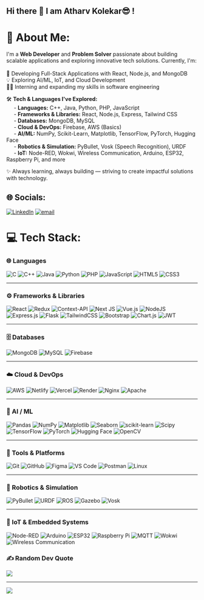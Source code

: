 ## Hi there 👋 I am Atharv Kolekar😎 !

# <h1>💫 About Me:</h1>
I'm a **Web Developer** and **Problem Solver** passionate about building scalable applications and exploring innovative tech solutions. Currently, I'm:<br><br>🚀 Developing Full-Stack Applications with React, Node.js, and MongoDB<br>💡 Exploring AI/ML, IoT, and Cloud Development<br>👨‍💻 Interning and expanding my skills in software engineering<br>

🛠️ **Tech & Languages I've Explored:** <br>
&nbsp;&nbsp;&nbsp;&nbsp; - **Languages:** C++, Java, Python, PHP, JavaScript <br>
&nbsp;&nbsp;&nbsp;&nbsp; - **Frameworks & Libraries:** React, Node.js, Express, Tailwind CSS <br>
&nbsp;&nbsp;&nbsp;&nbsp; - **Databases:** MongoDB, MySQL <br>
&nbsp;&nbsp;&nbsp;&nbsp; - **Cloud & DevOps:** Firebase, AWS (Basics) <br>
&nbsp;&nbsp;&nbsp;&nbsp; - **AI/ML:** NumPy, Scikit-Learn, Matplotlib, TensorFlow, PyTorch, Hugging Face <br>
&nbsp;&nbsp;&nbsp;&nbsp; - **Robotics & Simulation:** PyBullet, Vosk (Speech Recognition), URDF <br>
&nbsp;&nbsp;&nbsp;&nbsp; - **IoT:** Node-RED, Wokwi, Wireless Communication, Arduino, ESP32, Raspberry Pi, and more <br>

✨ Always learning, always building — striving to create impactful solutions with technology.  


## 🌐 Socials:
[![LinkedIn](https://img.shields.io/badge/LinkedIn-%230077B5.svg?logo=linkedin&logoColor=white)](https://linkedin.com/in/atharv-kolekar) [![email](https://img.shields.io/badge/Email-D14836?logo=gmail&logoColor=white)](mailto:kolekar.atharv18gmail.com) 

# 💻 Tech Stack:

### 🌐 Languages  
![C](https://img.shields.io/badge/c-%2300599C.svg?style=flat&logo=c&logoColor=white) 
![C++](https://img.shields.io/badge/c++-%2300599C.svg?style=flat&logo=c%2B%2B&logoColor=white) 
![Java](https://img.shields.io/badge/java-%23ED8B00.svg?style=flat&logo=openjdk&logoColor=white) 
![Python](https://img.shields.io/badge/python-3670A0?style=flat&logo=python&logoColor=ffdd54) 
![PHP](https://img.shields.io/badge/php-%23777BB4.svg?style=flat&logo=php&logoColor=white) 
![JavaScript](https://img.shields.io/badge/javascript-%23323330.svg?style=flat&logo=javascript&logoColor=%23F7DF1E) 
![HTML5](https://img.shields.io/badge/html5-%23E34F26.svg?style=flat&logo=html5&logoColor=white) 
![CSS3](https://img.shields.io/badge/css3-%231572B6.svg?style=flat&logo=css3&logoColor=white)  

<hr>

### ⚙️ Frameworks & Libraries  
![React](https://img.shields.io/badge/react-%2320232a.svg?style=flat&logo=react&logoColor=%2361DAFB) 
![Redux](https://img.shields.io/badge/redux-%23593d88.svg?style=flat&logo=redux&logoColor=white) 
![Context-API](https://img.shields.io/badge/Context--Api-000000?style=flat&logo=react) 
![Next JS](https://img.shields.io/badge/Next-black?style=flat&logo=next.js&logoColor=white) 
![Vue.js](https://img.shields.io/badge/vue.js-%2335495e.svg?style=flat&logo=vuedotjs&logoColor=%234FC08D) 
![NodeJS](https://img.shields.io/badge/node.js-6DA55F?style=flat&logo=node.js&logoColor=white) 
![Express.js](https://img.shields.io/badge/express.js-%23404d59.svg?style=flat&logo=express&logoColor=%2361DAFB) 
![Flask](https://img.shields.io/badge/flask-%23000.svg?style=flat&logo=flask&logoColor=white) 
![TailwindCSS](https://img.shields.io/badge/tailwindcss-%2338B2AC.svg?style=flat&logo=tailwind-css&logoColor=white) 
![Bootstrap](https://img.shields.io/badge/bootstrap-%238511FA.svg?style=flat&logo=bootstrap&logoColor=white) 
![Chart.js](https://img.shields.io/badge/chart.js-F5788D.svg?style=flat&logo=chart.js&logoColor=white) 
![JWT](https://img.shields.io/badge/JWT-black?style=flat&logo=JSON%20web%20tokens)  

<hr>

### 🗄️ Databases  
![MongoDB](https://img.shields.io/badge/MongoDB-%234ea94b.svg?style=flat&logo=mongodb&logoColor=white) 
![MySQL](https://img.shields.io/badge/mysql-4479A1.svg?style=flat&logo=mysql&logoColor=white) 
![Firebase](https://img.shields.io/badge/Firebase-ffca28?style=flat&logo=firebase&logoColor=black)  

<hr>

### ☁️ Cloud & DevOps  
![AWS](https://img.shields.io/badge/AWS-%23FF9900.svg?style=flat&logo=amazon-aws&logoColor=white) 
![Netlify](https://img.shields.io/badge/netlify-%23000000.svg?style=flat&logo=netlify&logoColor=#00C7B7) 
![Vercel](https://img.shields.io/badge/vercel-%23000000.svg?style=flat&logo=vercel&logoColor=white) 
![Render](https://img.shields.io/badge/Render-%46E3B7.svg?style=flat&logo=render&logoColor=white) 
![Nginx](https://img.shields.io/badge/nginx-%23009639.svg?style=flat&logo=nginx&logoColor=white) 
![Apache](https://img.shields.io/badge/apache-%23D42029.svg?style=flat&logo=apache&logoColor=white) 

<hr>

### 🤖 AI / ML  
![Pandas](https://img.shields.io/badge/pandas-%23150458.svg?style=flat&logo=pandas&logoColor=white) 
![NumPy](https://img.shields.io/badge/numpy-%23013243.svg?style=flat&logo=numpy&logoColor=white) 
![Matplotlib](https://img.shields.io/badge/Matplotlib-%23ffffff.svg?style=flat&logo=Matplotlib&logoColor=black) 
![Seaborn](https://img.shields.io/badge/Seaborn-2E5E82?style=flat&logo=python&logoColor=white) 
![scikit-learn](https://img.shields.io/badge/scikit--learn-%23F7931E.svg?style=flat&logo=scikit-learn&logoColor=white) 
![Scipy](https://img.shields.io/badge/SciPy-%230C55A5.svg?style=flat&logo=scipy&logoColor=%white) 
![TensorFlow](https://img.shields.io/badge/TensorFlow-%23FF6F00.svg?style=flat&logo=TensorFlow&logoColor=white) 
![PyTorch](https://img.shields.io/badge/PyTorch-%23EE4C2C.svg?style=flat&logo=PyTorch&logoColor=white) 
![Hugging Face](https://img.shields.io/badge/HuggingFace-%23FFD21E.svg?style=flat&logo=huggingface&logoColor=black) 
![OpenCV](https://img.shields.io/badge/OpenCV-%23white.svg?style=flat&logo=opencv&logoColor=black) 

<hr>

### 🔧 Tools & Platforms  
![Git](https://img.shields.io/badge/git-%23F05033.svg?style=flat&logo=git&logoColor=white) 
![GitHub](https://img.shields.io/badge/github-%23121011.svg?style=flat&logo=github&logoColor=white) 
![Figma](https://img.shields.io/badge/figma-%23F24E1E.svg?style=flat&logo=figma&logoColor=white) 
![VS Code](https://img.shields.io/badge/VSCode-007ACC.svg?style=flat&logo=visual-studio-code&logoColor=white) 
![Postman](https://img.shields.io/badge/Postman-FF6C37?style=flat&logo=postman&logoColor=white) 
![Linux](https://img.shields.io/badge/Linux-FCC624?style=flat&logo=linux&logoColor=black) 
<hr>

### 🤖 Robotics & Simulation  
![PyBullet](https://img.shields.io/badge/PyBullet-3C873A?style=flat&logo=python&logoColor=white) 
![URDF](https://img.shields.io/badge/URDF-FF6F00?style=flat&logo=robotframework&logoColor=white) 
![ROS](https://img.shields.io/badge/ROS-%230A0FF9.svg?style=flat&logo=ros&logoColor=white) 
![Gazebo](https://img.shields.io/badge/Gazebo-FF5000?style=flat&logo=ros&logoColor=white) 
![Vosk](https://img.shields.io/badge/Vosk%20ASR-1C1C1C?style=flat&logo=voicemod&logoColor=white) 

<hr>

### 📡 IoT & Embedded Systems  
![Node-RED](https://img.shields.io/badge/Node--RED-BB1F1F?style=flat&logo=nodered&logoColor=white) 
![Arduino](https://img.shields.io/badge/Arduino-00979D?style=flat&logo=arduino&logoColor=white) 
![ESP32](https://img.shields.io/badge/ESP32-000000?style=flat&logo=espressif&logoColor=white) 
![Raspberry Pi](https://img.shields.io/badge/Raspberry%20Pi-A22846?style=flat&logo=raspberrypi&logoColor=white) 
![MQTT](https://img.shields.io/badge/MQTT-660066?style=flat&logo=eclipsemosquitto&logoColor=white) 
![Wokwi](https://img.shields.io/badge/Wokwi-FFD62E?style=flat&logo=internet-of-things&logoColor=black) 
![Wireless Communication](https://img.shields.io/badge/Wireless%20Communication-00629B?style=flat&logo=wifi&logoColor=white) 


### ✍️ Random Dev Quote
![](https://quotes-github-readme.vercel.app/api?type=horizontal&theme=merko)


---
[![](https://visitcount.itsvg.in/api?id=atharvkolekar190&icon=0&color=0)](https://visitcount.itsvg.in)



<!-- Proudly created with GPRM ( https://gprm.itsvg.in ) -->
